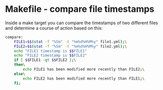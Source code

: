 # Makefile - compare file timestamps

Inside a make target you can compare the timestamps of two different files and determine a course of action based on this:
```bash
compare:
	FILE1=$$(stat -f "%Sm" -t "%m%d%H%M%y" file1.yml);\
    FILE2=$$(stat -f "%Sm" -t "%m%d%H%M%y" file2.yml);\
    echo "FILE1 timestamp is $$FILE1"
    echo "FILE2 timestamp is $$FILE2"
	if [ $$FILE1 -gt $$FILE2 ];\
	then\
		echo FILE1 has been modified more recently than FILE2;\
	else\
		echo FILE2 has been modified more recently than FILE1;\
	fi;
```
